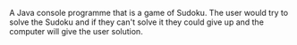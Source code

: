 A Java console programme that is a game of Sudoku. The user would try to solve the Sudoku and if they can't solve it they could give up and the computer will give the user solution.
